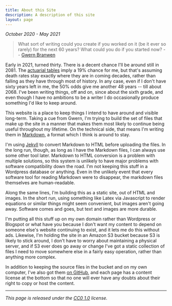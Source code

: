 ```yaml
---
title: About this Site
description: A description of this site 
layout: page
---
```


*October 2020 - May 2021*

>What sort of writing could you create if you worked on it (be it 
ever so rarely) for the next 60 years? What could you do if you 
started now? 
-- [Gwern Branwen](https://www.gwern.net/About#long-site)

Early in 2021, turned thirty. There is a decent chance I'll be 
around still in 2081. The 
[actuarial tables](https://www.ssa.gov/oact/STATS/table4c6.html) 
imply a 19% chance for me, but that's assuming death rates stay 
exactly where they are in coming decades, rather than falling as 
they have through most of history. In any case, even if I don't have 
sixty years left in me, the 50% odds give me another 48 years -- till 
about 2068. I've been writing things, off and on, since about the 
sixth grade, and even though I have no ambitions to be a writer I do 
occasionally produce something I'd like to keep around.

This website is a place to keep things I intend to have around and visible
long-term. Taking a cue from Gwern, I'm trying to build the set of files that
make up the site in a manner that makes them most likely to continue being
useful throughout my lifetime. On the technical side, that means I'm writing
them in [Markdown](https://en.wikipedia.org/wiki/Markdown), a format which 
I think is around to stay. 

I'm using [Jekyll](https://en.wikipedia.org/wiki/Jekyll_(software)) to 
convert Markdown to HTML before uploading the files. In the
long run, though, as long as I have the Markdown files, I can always 
use some other tool later. Markdown to HTML conversion is a problem 
with multiple solutions, so this system is unlikely to have major 
problems with software compatibility down the road. I'm not keeping 
this stuff in a Wordpress database or anything. Even in the unlikely 
event that every software tool for reading Markdown were to disappear, 
the markdown files themselves are human-readable.

Along the same lines, I'm building this as a static site, out of HTML 
and images. In the short run, using something like Latex via 
Javascript to render equations or similar things might seem 
convenient, but images aren't going away. Software comes and goes, 
but text and images are more durable.

I'm putting all this stuff up on my own domain rather than Wordpress 
or Blogspot or what have you because I don't want my content to 
depend on someone else's website continuing to exist, and it lets me 
do this without ads. Likewise, I'm holding the site in an Amazon S3 
bucket because S3 is likely to stick around, I don't have to worry 
about maintaining a physical server, and if S3 ever does go away
or change I've got a static collection of files I need to move 
somewhere else in a fairly easy operation, rather than anything more 
complex.

In addition to keeping the source files in the bucket and on my own 
computer, I've also got them 
[on GitHub](https://github.com/mitchellbpowell/website), and each page 
has a content license at the bottom so that no one will ever have any
doubts about their right to copy or host the content.

---

_This page is released under the [CC0 1.0](https://creativecommons.org/publicdomain/zero/1.0/) license._

